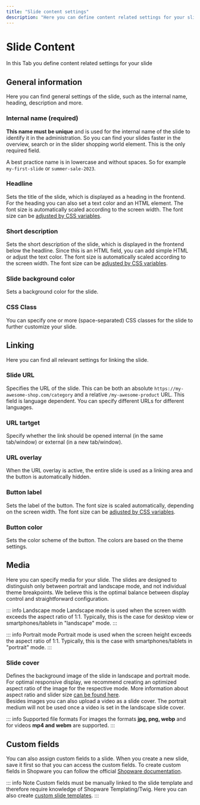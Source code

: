 ```yaml
---
title: "Slide content settings"
description: "Here you can define content related settings for your slide"
---
```


# Slide Content
In this Tab you define content related settings for your slide

## General information
Here you can find general settings of the slide, such as the internal name, heading, description and more.

### Internal name (required)

**This name must be unique** and is used for the internal name of the slide to identify it in the administration. So you can find your slides faster in the overview, search or in the slider shopping world element. This is the only required field.  

A best practice name is in lowercase and without spaces. So for example `my-first-slide` or `summer-sale-2023`.

### Headline
Sets the title of the slide, which is displayed as a heading in the frontend. For the heading you can also set a text color and an HTML element. The font size is automatically scaled according to the screen width. The font size can be [adjusted by CSS variables](/documentation/reference/css-variables#slide-headline).

### Short description
Sets the short description of the slide, which is displayed in the frontend below the headline. Since this is an HTML field, you can add simple HTML or adjust the text color.  The font size is automatically scaled according to the screen width. The font size can be [adjusted by CSS variables](/documentation/reference/css-variables#slide-description).

### Slide background color
Sets a background color for the slide.

### CSS Class
You can specify one or more (space-separated) CSS classes for the slide to further customize your slide.

## Linking
Here you can find all relevant settings for linking the slide.

### Slide URL
Specifies the URL of the slide. This can be both an absolute `https://my-awesome-shop.com/category` and a relative `/my-awesome-product` URL. This field is language dependent. You can specify different URLs for different languages.

### URL tartget
Specify whether the link should be opened internal (in the same tab/window) or external (in a new tab/window).

### URL overlay
When the URL overlay is active, the entire slide is used as a linking area and the button is automatically hidden.

### Button label
Sets the label of the button. The font size is scaled automatically, depending on the screen width. The font size can be [adjusted by CSS variables](/documentation/reference/css-variables#slide-button).

### Button color
Sets the color scheme of the button. The colors are based on the theme settings.

## Media
Here you can specify media for your slide. The slides are designed to distinguish only between portrait and landscape mode, and not individual theme breakpoints. We believe this is the optimal balance between display control and straightforward configuration.

::: info Landscape mode
Landscape mode is used when the screen width exceeds the aspect ratio of 1:1. Typically, this is the case for desktop view or smartphones/tablets in "landscape" mode.
:::

::: info Portrait mode
Portrait mode is used when the screen height exceeds the aspect ratio of 1:1. Typically, this is the case with smartphones/tablets in "portrait" mode.
:::

### Slide cover
Defines the background image of the slide in landscape and portrait mode. For optimal responsive display, we recommend creating an optimized aspect ratio of the image for the respective mode. More information about aspect ratio and slider size [can be found here](/documentation/slider-sizing).  
Besides images you can also upload a video as a slide cover. The portrait medium will not be used once a video is set in the landscape slide cover.

::: info Supported file formats
For images the formats **jpg, png, webp** and for videos **mp4 and webm** are supported.
:::

## Custom fields
You can also assign custom fields to a slide. When you create a new slide, save it first so that you can access the custom fields. To create custom fields in Shopware you can follow the official [Shopware documentation](https://docs.shopware.com/en/shopware-6-en/settings/custom-fields).

::: info Note
Custom fields must be manually linked to the slide template and therefore require knowledge of Shopware Templating/Twig. Here you can also create [custom slide templates](/documentation/custom-slide-templates).
:::